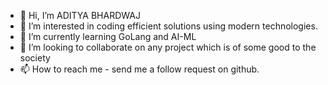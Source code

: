- 👋 Hi, I’m ADITYA BHARDWAJ
- 👀 I’m interested in coding efficient solutions using modern technologies.
- 🌱 I’m currently learning GoLang and AI-ML
- 💞️ I’m looking to collaborate on any project which is of some good to the society
- 📫 How to reach me - send me a follow request on github.

<!---
Binary-Geass/Binary-Geass is a ✨ special ✨ repository because its `README.md` (this file) appears on your GitHub profile.
You can click the Preview link to take a look at your changes.
--->
